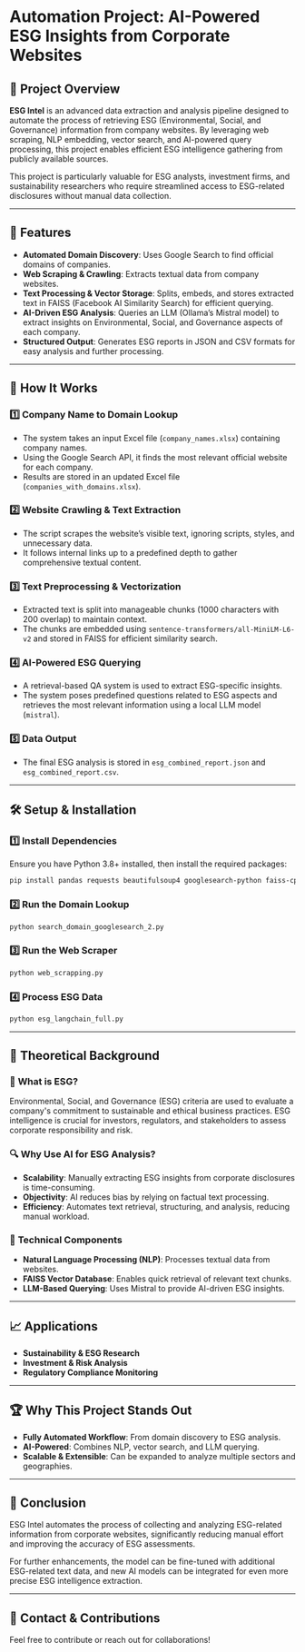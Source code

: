 # Automation Project: AI-Powered ESG Insights from Corporate Websites



## 📌 Project Overview

**ESG Intel** is an advanced data extraction and analysis pipeline designed to automate the process of retrieving ESG (Environmental, Social, and Governance) information from company websites. By leveraging web scraping, NLP embedding, vector search, and AI-powered query processing, this project enables efficient ESG intelligence gathering from publicly available sources.

This project is particularly valuable for ESG analysts, investment firms, and sustainability researchers who require streamlined access to ESG-related disclosures without manual data collection.

---

## 🚀 Features

- **Automated Domain Discovery**: Uses Google Search to find official domains of companies.
- **Web Scraping & Crawling**: Extracts textual data from company websites.
- **Text Processing & Vector Storage**: Splits, embeds, and stores extracted text in FAISS (Facebook AI Similarity Search) for efficient querying.
- **AI-Driven ESG Analysis**: Queries an LLM (Ollama’s Mistral model) to extract insights on Environmental, Social, and Governance aspects of each company.
- **Structured Output**: Generates ESG reports in JSON and CSV formats for easy analysis and further processing.

---

## 🔬 How It Works

### 1️⃣ **Company Name to Domain Lookup**

- The system takes an input Excel file (`company_names.xlsx`) containing company names.
- Using the Google Search API, it finds the most relevant official website for each company.
- Results are stored in an updated Excel file (`companies_with_domains.xlsx`).

### 2️⃣ **Website Crawling & Text Extraction**

- The script scrapes the website’s visible text, ignoring scripts, styles, and unnecessary data.
- It follows internal links up to a predefined depth to gather comprehensive textual content.

### 3️⃣ **Text Preprocessing & Vectorization**

- Extracted text is split into manageable chunks (1000 characters with 200 overlap) to maintain context.
- The chunks are embedded using `sentence-transformers/all-MiniLM-L6-v2` and stored in FAISS for efficient similarity search.

### 4️⃣ **AI-Powered ESG Querying**

- A retrieval-based QA system is used to extract ESG-specific insights.
- The system poses predefined questions related to ESG aspects and retrieves the most relevant information using a local LLM model (`mistral`).

### 5️⃣ **Data Output**

- The final ESG analysis is stored in `esg_combined_report.json` and `esg_combined_report.csv`.

---

## 🛠️ Setup & Installation

### 1️⃣ **Install Dependencies**

Ensure you have Python 3.8+ installed, then install the required packages:

```bash
pip install pandas requests beautifulsoup4 googlesearch-python faiss-cpu langchain tldextract
```

### 2️⃣ **Run the Domain Lookup**

```bash
python search_domain_googlesearch_2.py
```

### 3️⃣ **Run the Web Scraper**

```bash
python web_scrapping.py
```

### 4️⃣ **Process ESG Data**

```bash
python esg_langchain_full.py
```

---

## 📖 Theoretical Background

### 🌿 **What is ESG?**

Environmental, Social, and Governance (ESG) criteria are used to evaluate a company's commitment to sustainable and ethical business practices. ESG intelligence is crucial for investors, regulators, and stakeholders to assess corporate responsibility and risk.

### 🔍 **Why Use AI for ESG Analysis?**

- **Scalability**: Manually extracting ESG insights from corporate disclosures is time-consuming.
- **Objectivity**: AI reduces bias by relying on factual text processing.
- **Efficiency**: Automates text retrieval, structuring, and analysis, reducing manual workload.

### 🤖 **Technical Components**

- **Natural Language Processing (NLP)**: Processes textual data from websites.
- **FAISS Vector Database**: Enables quick retrieval of relevant text chunks.
- **LLM-Based Querying**: Uses Mistral to provide AI-driven ESG insights.

---

## 📈 Applications

- **Sustainability & ESG Research**
- **Investment & Risk Analysis**
- **Regulatory Compliance Monitoring**

---

## 🏆 Why This Project Stands Out

- **Fully Automated Workflow**: From domain discovery to ESG analysis.
- **AI-Powered**: Combines NLP, vector search, and LLM querying.
- **Scalable & Extensible**: Can be expanded to analyze multiple sectors and geographies.

---

## 📌 Conclusion

ESG Intel automates the process of collecting and analyzing ESG-related information from corporate websites, significantly reducing manual effort and improving the accuracy of ESG assessments.

For further enhancements, the model can be fine-tuned with additional ESG-related text data, and new AI models can be integrated for even more precise ESG intelligence extraction.

---

## 📮 Contact & Contributions

Feel free to contribute or reach out for collaborations!

